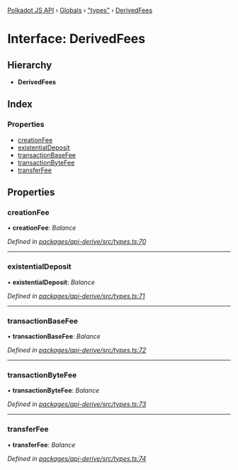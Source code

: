 [Polkadot JS API](../README.md) › [Globals](../globals.md) › ["types"](../modules/_types_.md) › [DerivedFees](_types_.derivedfees.md)

# Interface: DerivedFees

## Hierarchy

* **DerivedFees**

## Index

### Properties

* [creationFee](_types_.derivedfees.md#creationfee)
* [existentialDeposit](_types_.derivedfees.md#existentialdeposit)
* [transactionBaseFee](_types_.derivedfees.md#transactionbasefee)
* [transactionByteFee](_types_.derivedfees.md#transactionbytefee)
* [transferFee](_types_.derivedfees.md#transferfee)

## Properties

###  creationFee

• **creationFee**: *Balance*

*Defined in [packages/api-derive/src/types.ts:70](https://github.com/polkadot-js/api/blob/f02613754/packages/api-derive/src/types.ts#L70)*

___

###  existentialDeposit

• **existentialDeposit**: *Balance*

*Defined in [packages/api-derive/src/types.ts:71](https://github.com/polkadot-js/api/blob/f02613754/packages/api-derive/src/types.ts#L71)*

___

###  transactionBaseFee

• **transactionBaseFee**: *Balance*

*Defined in [packages/api-derive/src/types.ts:72](https://github.com/polkadot-js/api/blob/f02613754/packages/api-derive/src/types.ts#L72)*

___

###  transactionByteFee

• **transactionByteFee**: *Balance*

*Defined in [packages/api-derive/src/types.ts:73](https://github.com/polkadot-js/api/blob/f02613754/packages/api-derive/src/types.ts#L73)*

___

###  transferFee

• **transferFee**: *Balance*

*Defined in [packages/api-derive/src/types.ts:74](https://github.com/polkadot-js/api/blob/f02613754/packages/api-derive/src/types.ts#L74)*
